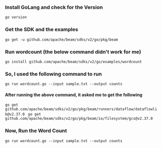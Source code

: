 
### Install GoLang and check for the Version
`go version`

### Get the SDK and the examples
`go get -u github.com/apache/beam/sdks/v2/go/pkg/beam`

### Run wordcount (the below command didn't work for me)
`go install github.com/apache/beam/sdks/v2/go/examples/wordcount`

###  So, I used the following command to run
 `go run wordcount.go --input sample.txt --output counts`

 #### After running the above command, it asked me to get the following 
 `go get github.com/apache/beam/sdks/v2/go/pkg/beam/runners/dataflow/dataflowlib@v2.37.0`
 ` go get github.com/apache/beam/sdks/v2/go/pkg/beam/io/filesystem/gcs@v2.37.0`

 ###  Now, Run the Word Count 
 `go run wordcount.go --input sample.txt --output counts`
